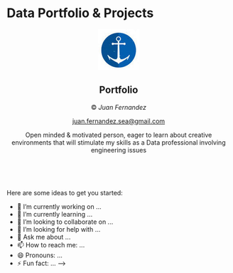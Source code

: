 # Data Portfolio & Projects



<div align="center">


![alt](trinu.jpg)

## Portfolio

© *Juan Fernandez*  

juan.fernandez.sea@gmail.com

Open minded & motivated person, eager to learn about creative environments that will stimulate my skills as a Data professional involving engineering issues


<br />


<br />


<br />





<div align="left">

Here are some ideas to get you started:

- 🔭 I’m currently working on ...
- 🌱 I’m currently learning ...
- 👯 I’m looking to collaborate on ...
- 🤔 I’m looking for help with ...
- 💬 Ask me about ...
- 📫 How to reach me: ...
- 😄 Pronouns: ...
- ⚡ Fun fact: ...
-->
